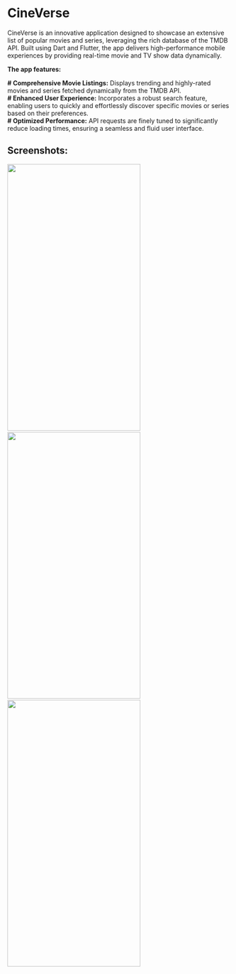 # CineVerse

CineVerse is an innovative application designed to showcase an extensive list of popular movies and series, leveraging the rich database of the TMDB API. Built using Dart and Flutter, the app delivers high-performance mobile experiences by providing real-time movie and TV show data dynamically.

**The app features:**

**# Comprehensive Movie Listings:** Displays trending and highly-rated movies and series fetched dynamically from the TMDB API.</br>
**# Enhanced User Experience:** Incorporates a robust search feature, enabling users to quickly and effortlessly discover specific movies or series based on their preferences.</br>
**# Optimized Performance:** API requests are finely tuned to significantly reduce loading times, ensuring a seamless and fluid user interface.

## Screenshots:
<img src = "https://github.com/user-attachments/assets/881c682f-621e-4a59-af30-d6f812d11f77" width = "300" height = "600"/>&nbsp;&nbsp;&nbsp;&nbsp;&nbsp;&nbsp;&nbsp;&nbsp;
<img src = "https://github.com/user-attachments/assets/35327441-2960-42f8-8949-fb1aac7e4704" width = "300" height = "600"/>&nbsp;&nbsp;&nbsp;&nbsp;&nbsp;&nbsp;&nbsp;&nbsp;
<img src = "https://github.com/user-attachments/assets/61e790d8-913b-4dca-92f6-7a858587b488" width = "300" height = "600"/>&nbsp;&nbsp;&nbsp;&nbsp;&nbsp;&nbsp;&nbsp;&nbsp;
